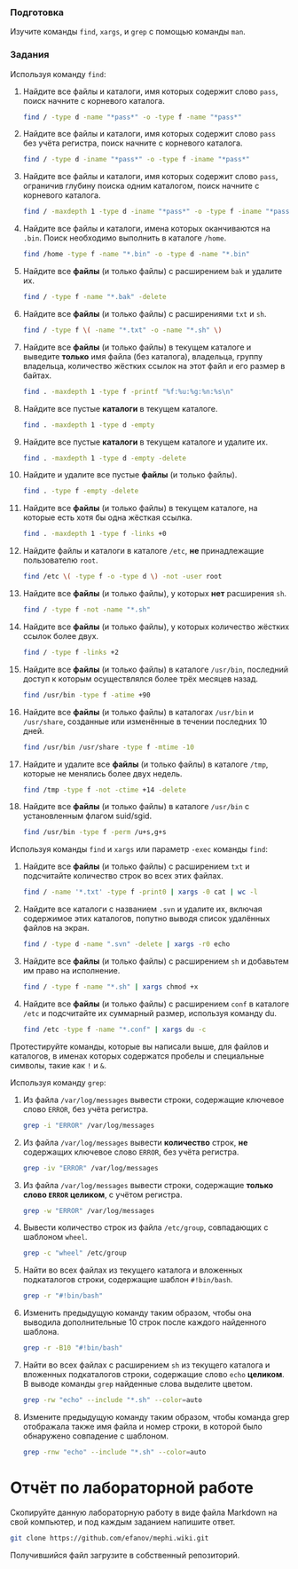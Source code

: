 ### Подготовка

Изучите команды `find`, `xargs`, и `grep` с помощью команды `man`.

### Задания

Используя команду `find`:

1. Найдите все файлы и каталоги, имя которых содержит слово `pass`, поиск начните с корневого каталога.

   ```sh
   find / -type d -name "*pass*" -o -type f -name "*pass*"
   ```

1. Найдите все файлы и каталоги, имя которых содержит слово `pass` без учёта регистра, поиск начните с корневого каталога.

   ```sh
   find / -type d -iname "*pass*" -o -type f -iname "*pass*"
   ```

1. Найдите все файлы и каталоги, имя которых содержит слово `pass`, ограничив глубину поиска одним каталогом, поиск начните с корневого каталога.

   ```sh
   find / -maxdepth 1 -type d -iname "*pass*" -o -type f -iname "*pass*"
   ```

1. Найдите все файлы и каталоги, имена которых оканчиваются на `.bin`. Поиск необходимо выполнить в каталоге `/home`.

   ```sh
   find /home -type f -name "*.bin" -o -type d -name "*.bin"
   ```

1. Найдите все **файлы** (и только файлы) с расширением `bak` и удалите их.

   ```sh
   find / -type f -name "*.bak" -delete
   ```

1. Найдите все **файлы** (и только файлы) с расширениями `txt` и `sh`.

   ```sh
   find / -type f \( -name "*.txt" -o -name "*.sh" \)
   ```

1. Найдите все **файлы** (и только файлы) в текущем каталоге и выведите **только** имя файла (без каталога), владельца, группу владельца, количество жёстких ссылок на этот файл и его размер в байтах.

   ```sh
   find . -maxdepth 1 -type f -printf "%f:%u:%g:%n:%s\n"
   ```

1. Найдите все пустые **каталоги** в текущем каталоге.

   ```sh
   find . -maxdepth 1 -type d -empty
   ```

1. Найдите все пустые **каталоги** в текущем каталоге и удалите их.

   ```sh
   find . -maxdepth 1 -type d -empty -delete
   ```

1. Найдите и удалите все пустые **файлы** (и только файлы).

   ```sh
   find . -type f -empty -delete
   ```

1. Найдите все **файлы** (и только файлы) в текущем каталоге, на которые есть хотя бы одна жёсткая ссылка.

   ```sh
   find . -maxdepth 1 -type f -links +0
   ```

1. Найдите файлы и каталоги в каталоге `/etc`, **не** принадлежащие пользователю `root`.

   ```sh
   find /etc \( -type f -o -type d \) -not -user root
   ```

1. Найдите все **файлы** (и только файлы), у которых **нет** расширения `sh`.

   ```sh
   find / -type f -not -name "*.sh"
   ```

1. Найдите все **файлы** (и только файлы), у которых количество жёстких ссылок более двух.

   ```sh
   find / -type f -links +2
   ```

1. Найдите все **файлы** (и только файлы) в каталоге `/usr/bin`, последний доступ к которым осуществлялся более трёх месяцев назад.

   ```sh
   find /usr/bin -type f -atime +90
   ```

1. Найдите все **файлы** (и только файлы) в каталогах `/usr/bin` и `/usr/share`, созданные или изменённые в течении последних 10 дней.

   ```sh
   find /usr/bin /usr/share -type f -mtime -10
   ```

1. Найдите и удалите все **файлы** (и только файлы) в каталоге `/tmp`, которые не менялись более двух недель.

   ```sh
   find /tmp -type f -not -ctime +14 -delete
   ```

1. Найдите все **файлы** (и только файлы) в каталоге `/usr/bin` с установленным флагом suid/sgid.

   ```sh
   find /usr/bin -type f -perm /u+s,g+s
   ```

Используя команды `find` и `xargs` или параметр `-exec` команды `find`:

1. Найдите все **файлы** (и только файлы) с расширением `txt` и подсчитайте количество строк во всех этих файлах.

   ```sh
   find / -name '*.txt' -type f -print0 | xargs -0 cat | wc -l
   ```
1. Найдите все каталоги с названием `.svn` и удалите их, включая содержимое этих каталогов, попутно выводя список удалённых файлов на экран.

   ```sh
   find / -type d -name ".svn" -delete | xargs -r0 echo
   ```

1. Найдите все **файлы** (и только файлы) с расширением `sh` и добавьтем им право на исполнение.

   ```sh
   find / -type f -name "*.sh" | xargs chmod +x
   ```

1. Найдите все **файлы** (и только файлы) с расширением `conf` в каталоге `/etc` и подсчитайте их суммарный размер, используя команду du.

   ```sh
   find /etc -type f -name "*.conf" | xargs du -c
   ```

Протестируйте команды, которые вы написали выше, для файлов и каталогов, в именах которых содержатся пробелы и специальные символы, такие как `!` и `&`.

Используя команду `grep`:

1. Из файла `/var/log/messages` вывести строки, содержащие ключевое слово `ERROR`, без учёта регистра.

   ```sh
   grep -i "ERROR" /var/log/messages
   ```

1. Из файла `/var/log/messages` вывести **количество** строк, **не** содержащих ключевое слово `ERROR`, без учёта регистра.

   ```sh
   grep -iv "ERROR" /var/log/messages
   ```

1. Из файла `/var/log/messages` вывести строки, содержащие **только слово `ERROR` целиком**, с учётом регистра.

   ```sh
   grep -w "ERROR" /var/log/messages
   ```

1. Вывести количество строк из файла `/etc/group`, совпадающих с шаблоном `wheel`.

   ```sh
   grep -c "wheel" /etc/group
   ```

1. Найти во всех файлах из текущего каталога и вложенных подкаталогов строки, содержащие шаблон `#!bin/bash`.

   ```sh
   grep -r "#!bin/bash"
   ```

1. Изменить предыдущую команду таким образом, чтобы она выводила дополнительные 10 строк после каждого найденного шаблона.

   ```sh
   grep -r -B10 "#!bin/bash"
   ```

1. Найти во всех файлах с расширением `sh` из текущего каталога и вложенных подкаталогов строки, содержащие слово `echo` **целиком**. В выводе команды `grep` найденные слова выделите цветом.

   ```sh
   grep -rw "echo" --include "*.sh" --color=auto
   ```

1. Измените предыдущую команду таким образом, чтобы команда grep отображала также имя файла и номер строки, в которой было обнаружено совпадение с шаблоном.

   ```sh
   grep -rnw "echo" --include "*.sh" --color=auto
   ```

# Отчёт по лабораторной работе

Скопируйте данную лабораторную работу в виде файла Markdown на свой компьютер, и под каждым заданием напишите ответ.

```sh
git clone https://github.com/efanov/mephi.wiki.git
```

Получившийся файл загрузите в собственный репозиторий.

